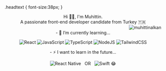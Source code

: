 .headtext {
font-size:38px;
}
 <div class="headtext" align="center">Hi 👋🏻,  I'm Muhittin.</div>
<div align="center">A passionate front-end developer candidate from Turkey 🇹🇷 </div>

<div align="right"> <img src="https://komarev.com/ghpvc/?username=muhittinalkan&label=Profile%20views&color=0e75b6&style=flat" alt="muhittinalkan" /> </div>

<div align="center">
  <div align="center">- 🌱 I’m currently learning...</div>

![React](https://img.shields.io/badge/react-%2320232a.svg?style=for-the-badge&logo=react&logoColor=%2361DAFB) ![JavaScript](https://img.shields.io/badge/javascript-%23323330.svg?style=for-the-badge&logo=javascript&logoColor=%23F7DF1E) ![TypeScript](https://img.shields.io/badge/typescript-%23007ACC.svg?style=for-the-badge&logo=typescript&logoColor=white) ![NodeJS](https://img.shields.io/badge/node.js-6DA55F?style=for-the-badge&logo=node.js&logoColor=white) ![TailwindCSS](https://img.shields.io/badge/tailwindcss-%2338B2AC.svg?style=for-the-badge&logo=tailwind-css&logoColor=white)

<div align="center">- ⚡ I want to learn in the future...</div>

![React Native](https://img.shields.io/badge/react_native-%2320232a.svg?style=for-the-badge&logo=react&logoColor=%2361DAFB) &nbsp;&nbsp;OR&nbsp;&nbsp; ![Swift](https://img.shields.io/badge/swift-F54A2A?style=for-the-badge&logo=swift&logoColor=white)
😂 </div>
